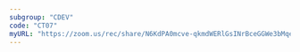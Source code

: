 ```yaml
---
subgroup: "CDEV"
code: "CT07"
myURL: "https://zoom.us/rec/share/N6KdPA0mcve-qkmdWERlGsINrBceGGWe3bMqeawqsweQnVekqFRmZxlI57woUezq.XyIOYlXgZ9OA2KMD?startTime=1623877218000"
---
```

